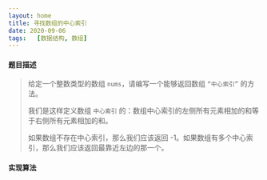 ```yaml
---
layout: home
title: 寻找数组的中心索引
date: 2020-09-06
tags:   [数据结构, 数组]
---
```


#### 题目描述

> 给定一个整数类型的数组 `nums`，请编写一个能够返回数组 `“中心索引”` 的方法。
>
> 我们是这样定义数组 `中心索引` 的：数组中心索引的左侧所有元素相加的和等于右侧所有元素相加的和。
>
> 如果数组不存在中心索引，那么我们应该返回 -1。如果数组有多个中心索引，那么我们应该返回最靠近左边的那一个。

#### 实现算法

